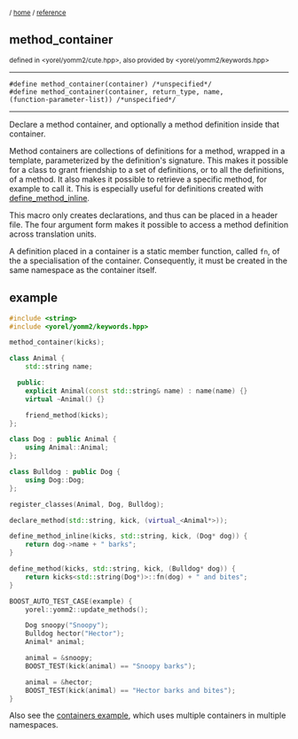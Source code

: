
<sub>/ [home](/README.md) / [reference](README.md) </sub>
## method_container
<sub>defined in <yorel/yomm2/cute.hpp>, also provided by
<yorel/yomm2/keywords.hpp></sub>

---
```
#define method_container(container) /*unspecified*/
#define method_container(container, return_type, name,
(function-parameter-list)) /*unspecified*/
```
---
Declare a method container, and optionally a method definition inside that
container.

Method containers are collections of definitions for a method, wrapped in a
template, parameterized by the definition's signature. This makes it possible
for a class to grant friendship to a set of definitions, or to all the
definitions, of a method. It also makes it possible to retrieve a specific
method, for example to call it. This is especially useful for definitions
created with [define_method_inline](define_method_inline.md).

This macro only creates declarations, and thus can be placed in a header
file. The four argument form makes it possible to access a method definition
across translation units.

A definition placed in a container is a static member function, called `fn`,
of the a specialisation of the container. Consequently, it must be created in
the same namespace as the container itself.

## example

```c++
#include <string>
#include <yorel/yomm2/keywords.hpp>

method_container(kicks);

class Animal {
    std::string name;

  public:
    explicit Animal(const std::string& name) : name(name) {}
    virtual ~Animal() {}

    friend_method(kicks);
};

class Dog : public Animal {
    using Animal::Animal;
};

class Bulldog : public Dog {
    using Dog::Dog;
};

register_classes(Animal, Dog, Bulldog);

declare_method(std::string, kick, (virtual_<Animal*>));

define_method_inline(kicks, std::string, kick, (Dog* dog)) {
    return dog->name + " barks";
}

define_method(kicks, std::string, kick, (Bulldog* dog)) {
    return kicks<std::string(Dog*)>::fn(dog) + " and bites";
}

BOOST_AUTO_TEST_CASE(example) {
    yorel::yomm2::update_methods();

    Dog snoopy("Snoopy");
    Bulldog hector("Hector");
    Animal* animal;

    animal = &snoopy;
    BOOST_TEST(kick(animal) == "Snoopy barks");

    animal = &hector;
    BOOST_TEST(kick(animal) == "Hector barks and bites");
}
```
 Also see the [containers example](../examples/containers), which uses
multiple containers in multiple namespaces.

